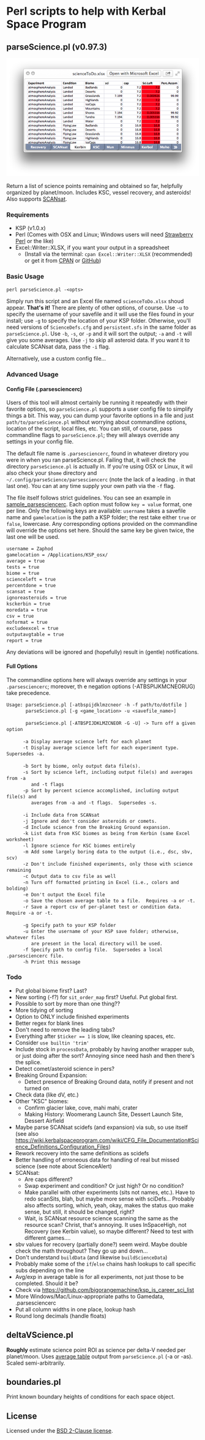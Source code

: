 # Perl scripts to help with Kerbal Space Program

## parseScience.pl (v0.97.3)

![Kerbin science](./img/kerbin.png)

Return a list of science points remaining and obtained so far, helpfully organized by planet/moon.  Includes KSC, vessel recovery, and asteroids!  Also supports [SCANsat](https://github.com/S-C-A-N/SCANsat).

### Requirements

- KSP (v1.0.x)
- Perl (Comes with OSX and Linux; Windows users will need [Strawberry Perl](http://strawberryperl.com/) or the like)
- Excel::Writer::XLSX, if you want your output in a spreadsheet
  - (Install via the terminal: `cpan Excel::Writer::XLSX` (recommended) or get it from [CPAN](http://search.cpan.org/~jmcnamara/Excel-Writer-XLSX-0.85/lib/Excel/Writer/XLSX.pm) or [GitHub](https://github.com/jmcnamara/excel-writer-xlsx))

### Basic Usage

````shell
perl parseScience.pl -<opts>
````

Simply run this script and an Excel file named `scienceToDo.xlsx` shoud appear.  **That's it!**  There are plenty of other options, of course.  Use `-u` to specify the username of your savefile and it will use the files found in your install; use `-g` to specify the location of your KSP folder.  Otherwise, you'll need versions of `ScienceDefs.cfg` and `persistent.sfs` in the same folder as `parseScience.pl`.  Use `-b`, `-s`, or `-p` and it will sort the output; `-a` and `-t` will give you some averages.  Use `-j` to skip all asteroid data.  If you want it to calculate SCANsat data, pass the `-i` flag.

Alternatively, use a custom config file...

### Advanced Usage

#### Config File (.parsesciencerc)

Users of this tool will almost certainly be running it repeatedly with their favorite options, so `parseScience.pl` supports a user config file to simplify things a bit.  This way, you can dump your favorite options in a file and just `path/to/parseScience.pl` without worrying about commandline options, location of the script, local files, etc.  You can still, of course, pass commandline flags to `parseScience.pl`; they will always override any settings in your config file.

The default file name is `.parsesciencerc`, found in whatever diretory you were in when you ran parseScience.pl.  Failing that, it will check the directory `parseScience.pl` is actually in.  If you're using OSX or Linux, it wil also check your `$home` directory and `~/.config/parseScience/parsesciencerc` (note the lack of a leading . in that last one).  You can at any time supply your own path via the `-f` flag.

The file itself follows strict guidelines.  You can see an example in [sample_parsesciencerc](./sample_parsesciencerc).  Each option must follow `key = value` format, one per line.  Only the following keys are available: `username` takes a savefile name and `gamelocation` is the path a KSP folder; the rest take either `true` or `false`, lowercase.  Any corresponding options provided on the commandline will override the options set here.  Should the same key be given twice, the last one will be used.

````shell
username = Zaphod
gamelocation = /Applications/KSP_osx/
average = true
tests = true
biome = true
scienceleft = true
percentdone = true
scansat = true
ignoreasteroids = true
ksckerbin = true
moredata = true
csv = true
noformat = true
excludeexcel = true
outputavgtable = true
report = true
````

Any deviations will be ignored and (hopefully) result in (gentle) notifications.

#### Full Options

The commandline options here will always override any settings in your `.parsesciencerc`; moreover, th
e negation options (-ATBSPIJKMCNEORUG) take precedence.

````shell
Usage: parseScience.pl [-atbspijdklmzcneor -h -f path/to/dotfile ]
       parseScience.pl [-g <game_location> -u <savefile_name>]

       parseScience.pl [-ATBSPIJDKLMZCNEOR -G -U] -> Turn off a given option

      -a Display average science left for each planet
      -t Display average science left for each experiment type.  Supersedes -a.

      -b Sort by biome, only output data file(s).
      -s Sort by science left, including output file(s) and averages from -a
         and -t flags
      -p Sort by percent science accomplished, including output file(s) and
         averages from -a and -t flags.  Supersedes -s.

      -i Include data from SCANsat
      -j Ignore and don't consider asteroids or comets.
      -d Include science from the Breaking Ground expansion.
      -k List data from KSC biomes as being from Kerbin (same Excel worksheet)
      -l Ignore science for KSC biomes entirely
      -m Add some largely boring data to the output (i.e., dsc, sbv, scv)
      -z Don't include finished experiments, only those with science remaining
      -c Output data to csv file as well
      -n Turn off formatted printing in Excel (i.e., colors and bolding)
      -e Don't output the Excel file
      -o Save the chosen average table to a file.  Requires -a or -t.
      -r Save a report csv of per-planet test or condition data.  Require -a or -t.

      -g Specify path to your KSP folder
      -u Enter the username of your KSP save folder; otherwise, whatever files
         are present in the local directory will be used.
      -f Specify path to config file.  Supersedes a local .parsesciencerc file.
      -h Print this message
````

### Todo

- Put global biome first?  Last?
- New sorting (-f?) for `sit_order_map` first?  Useful.  Put global first.
- Possible to sort by more than one thing??
- More tidying of sorting
- Option to ONLY include finished experiments
- Better regex for blank lines
- Don't need to remove the leading tabs?
- Everything after `$ticker == 1` is slow, like cleaning spaces, etc.
- Consider `use builtin 'trim'`
- Include stock in `processData`, probably by having another wrapper sub, or just doing after the sort?  Annoying since need hash and then there's the splice.
- Detect comet/asteroid science in pers?
- Breaking Ground Expansion:
	- Detect presence of Breaking Ground data, notify if present and not turned on
- Check data (like dV, etc.)
- Other "KSC" biomes:
  - Confirm glacier lake, cove, mahi mahi, crater
  - Making History: Woomerang Launch Site, Dessert Launch Site, Dessert Airfield
- Maybe parse SCANsat scidefs (and expansion) via sub, so use itself (see also <https://wiki.kerbalspaceprogram.com/wiki/CFG_File_Documentation#Science_Definitions_Configuration_Files>)
- Rework recovery into the same definitions as scidefs
- Better handling of erroneous data for handling of real but missed science (see note about ScienceAlert)
- SCANsat:
  - Are caps different?
  - Swap experiment and condition?  Or just high?  Or no condition?
  - Make parallel with other experiments (sits not names, etc.).  Have to redo scanSits, blah, but maybe more sense with sciDefs...  Probably also affects sorting, which, yeah, okay, makes the status quo make sense, but still, it should be changed, right?
  - Wait, is SCANsat resource science scanning the same as the resource scan?  Christ, that's annoying.  It uses InSpaceHigh, not Recovery (see Kerbin value), so maybe different?  Need to test with different games....
- sbv values for recovery (partially done?) seem weird.  Maybe double check the math throughout?  They go up and down...
- Don't understand `buildData` (and likewise `buildScienceData`)
- Probably make some of the `if`/`else` chains hash lookups to call specific subs depending on the line
- Avg/exp in average table is for all experiments, not just those to be completed.  Should it be?
- Check via <https://github.com/bigorangemachine/ksp_js_career_sci_list>
- More Windows/Mac/Linux-appropriate paths to Gamedata, .parsesciencerc
- Put all column widths in one place, lookup hash
- Round long decimals (handle floats)

## deltaVScience.pl

**Roughly** estimate science point ROI as science per delta-V needed per planet/moon.  Uses [average table](./average_table.txt) output from `parseScience.pl` (-a or -as).  Scaled semi-arbitrarily.

## boundaries.pl

Print known boundary heights of conditions for each space object.

## License

Licensed under the [BSD 2-Clause license](./LICENSE).

